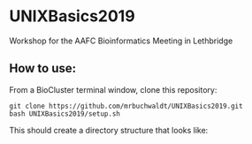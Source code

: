 # UNIXBasics2019
Workshop for the AAFC Bioinformatics Meeting in Lethbridge

## How to use:
From a BioCluster terminal window, clone this repository:
```
git clone https://github.com/mrbuchwaldt/UNIXBasics2019.git
bash UNIXBasics2019/setup.sh
```

This should create a directory structure that looks like:
```

```
